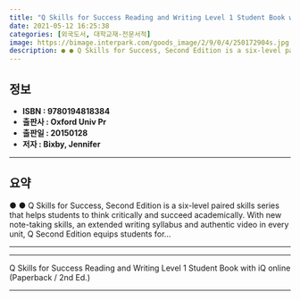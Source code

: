 ```yaml
---
title: "Q Skills for Success Reading and Writing Level 1 Student Book with iQ online (Paperback / 2nd Ed.)"
date: 2021-05-12 16:25:38
categories: [외국도서, 대학교재-전문서적]
image: https://bimage.interpark.com/goods_image/2/9/0/4/250172904s.jpg
description: ● ● Q Skills for Success, Second Edition is a six-level paired skills series that helps students to think critically and succeed academically. With new note-t
---
```


## **정보**

- **ISBN : 9780194818384**
- **출판사 : Oxford Univ Pr**
- **출판일 : 20150128**
- **저자 : Bixby, Jennifer**

------



## **요약**

●  ●  Q Skills for Success, Second Edition is a six-level paired skills series that helps students to think critically and succeed academically. With new note-taking skills, an extended writing syllabus and authentic video in every unit, Q Second Edition equips students for... 

------



------


Q Skills for Success Reading and Writing Level 1 Student Book with iQ online (Paperback / 2nd Ed.) 

------


